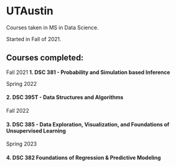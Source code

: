 # UTAustin

Courses taken in MS in Data Science. 

Started in Fall of 2021.

## Courses completed:
Fall 2021
<b>1. DSC 381 - Probability and Simulation based Inference</b>


Spring 2022
#### 2. DSC 395T - Data Structures and Algorithms


Fall 2022
#### 3. DSC 385 - Data Exploration, Visualization, and Foundations of Unsupervised Learning


Spring 2023
#### 4. DSC 382 Foundations of Regression & Predictive Modeling
